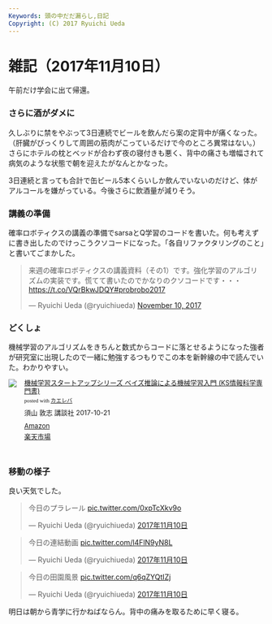 ```yaml
---
Keywords: 頭の中だだ漏らし,日記
Copyright: (C) 2017 Ryuichi Ueda
---
```


# 雑記（2017年11月10日）

午前だけ学会に出て帰還。

### さらに酒がダメに

久しぶりに禁をやぶって3日連続でビールを飲んだら案の定背中が痛くなった。（肝臓がびっくりして周囲の筋肉がこっているだけで今のところ異常はない。）さらにホテルの枕とベッドが合わず夜の寝付きも悪く、背中の痛さも増幅されて病気のような状態で朝を迎えたがなんとかなった。


3日連続と言っても合計で缶ビール5本くらいしか飲んでいないのだけど、体がアルコールを嫌がっている。今後さらに飲酒量が減りそう。


### 講義の準備

確率ロボティクスの講義の準備でsarsaとQ学習のコードを書いた。何も考えずに書き出したのでけっこうクソコードになった。「各自リファクタリングのこと」と書いてごまかした。

<blockquote class="twitter-tweet" data-partner="tweetdeck"><p lang="ja" dir="ltr">来週の確率ロボティクスの講義資料（その1）です。強化学習のアルゴリズムの実装です。慌てて書いたのでかなりのクソコードです・・・<a href="https://t.co/VQrBkwJDQY">https://t.co/VQrBkwJDQY</a><a href="https://twitter.com/hashtag/probrobo2017?src=hash&amp;ref_src=twsrc%5Etfw">#probrobo2017</a></p>&mdash; Ryuichi Ueda (@ryuichiueda) <a href="https://twitter.com/ryuichiueda/status/928984268331610113?ref_src=twsrc%5Etfw">November 10, 2017</a></blockquote>
<script async src="https://platform.twitter.com/widgets.js" charset="utf-8"></script>


### どくしょ

機械学習のアルゴリズムをきちんと数式からコードに落とせるようになった強者が研究室に出現したので一緒に勉強するつもりでこの本を新幹線の中で読んでいた。わかりやすい。

<div class="kaerebalink-box" style="text-align:left;padding-bottom:20px;font-size:small;/zoom: 1;overflow: hidden;"><div class="kaerebalink-image" style="float:left;margin:0 15px 10px 0;"><a href="http://www.amazon.co.jp/exec/obidos/ASIN/4061538322/ryuichiueda-22/" target="_blank" ><img src="https://images-fe.ssl-images-amazon.com/images/I/51Nv3f36xqL._SL160_.jpg" style="border: none;" /></a></div><div class="kaerebalink-info" style="line-height:120%;/zoom: 1;overflow: hidden;"><div class="kaerebalink-name" style="margin-bottom:10px;line-height:120%"><a href="http://www.amazon.co.jp/exec/obidos/ASIN/4061538322/ryuichiueda-22/" target="_blank" >機械学習スタートアップシリーズ ベイズ推論による機械学習入門 (KS情報科学専門書)</a><div class="kaerebalink-powered-date" style="font-size:8pt;margin-top:5px;font-family:verdana;line-height:120%">posted with <a href="http://kaereba.com" rel="nofollow" target="_blank">カエレバ</a></div></div><div class="kaerebalink-detail" style="margin-bottom:5px;">須山 敦志 講談社 2017-10-21    </div><div class="kaerebalink-link1" style="margin-top:10px;"><div class="shoplinkamazon" style="margin:5px 0"><a href="http://www.amazon.co.jp/gp/search?keywords=%E3%83%99%E3%82%A4%E3%82%BA%E6%8E%A8%E8%AB%96%E3%81%AB%E3%82%88%E3%82%8B%E6%A9%9F%E6%A2%B0%E5%AD%A6%E7%BF%92&__mk_ja_JP=%E3%82%AB%E3%82%BF%E3%82%AB%E3%83%8A&tag=ryuichiueda-22" target="_blank" >Amazon</a></div><div class="shoplinkrakuten" style="margin:5px 0"><a href="https://hb.afl.rakuten.co.jp/hgc/131cef76.deb3ed6a.131cef77.7335f681/?pc=http%3A%2F%2Fsearch.rakuten.co.jp%2Fsearch%2Fmall%2F%25E3%2583%2599%25E3%2582%25A4%25E3%2582%25BA%25E6%258E%25A8%25E8%25AB%2596%25E3%2581%25AB%25E3%2582%2588%25E3%2582%258B%25E6%25A9%259F%25E6%25A2%25B0%25E5%25AD%25A6%25E7%25BF%2592%2F-%2Ff.1-p.1-s.1-sf.0-st.A-v.2%3Fx%3D0%26scid%3Daf_ich_link_urltxt%26m%3Dhttp%3A%2F%2Fm.rakuten.co.jp%2F" target="_blank" >楽天市場</a></div></div></div><div class="booklink-footer" style="clear: left"></div></div>

### 移動の様子

良い天気でした。

<blockquote class="twitter-tweet" data-lang="ja"><p lang="ja" dir="ltr">今日のプラレール <a href="https://t.co/0xpTcXkv9o">pic.twitter.com/0xpTcXkv9o</a></p>&mdash; Ryuichi Ueda (@ryuichiueda) <a href="https://twitter.com/ryuichiueda/status/928907161458970625?ref_src=twsrc%5Etfw">2017年11月10日</a></blockquote>
<script async src="https://platform.twitter.com/widgets.js" charset="utf-8"></script>


<blockquote class="twitter-tweet" data-lang="ja"><p lang="ja" dir="ltr">今日の連結動画 <a href="https://t.co/l4FlN9yN8L">pic.twitter.com/l4FlN9yN8L</a></p>&mdash; Ryuichi Ueda (@ryuichiueda) <a href="https://twitter.com/ryuichiueda/status/928905735886401537?ref_src=twsrc%5Etfw">2017年11月10日</a></blockquote>
<script async src="https://platform.twitter.com/widgets.js" charset="utf-8"></script>

<blockquote class="twitter-tweet" data-lang="ja"><p lang="ja" dir="ltr">今日の田園風景 <a href="https://t.co/q6qZYQtIZj">pic.twitter.com/q6qZYQtIZj</a></p>&mdash; Ryuichi Ueda (@ryuichiueda) <a href="https://twitter.com/ryuichiueda/status/928906755622313984?ref_src=twsrc%5Etfw">2017年11月10日</a></blockquote>
<script async src="https://platform.twitter.com/widgets.js" charset="utf-8"></script>



明日は朝から青学に行かねばならん。背中の痛みを取るために早く寝る。
